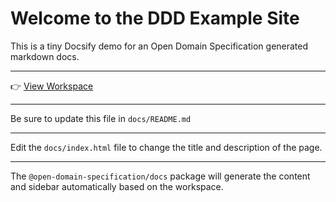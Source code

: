 # Welcome to the DDD Example Site

This is a tiny Docsify demo for an Open Domain Specification generated markdown docs.

---

👉 [View Workspace](/e_shop/index)

---

Be sure to update this file in `docs/README.md`

---

Edit the `docs/index.html` file to change the title and description of the page.

---

The `@open-domain-specification/docs` package will generate the content and sidebar automatically based on the workspace.